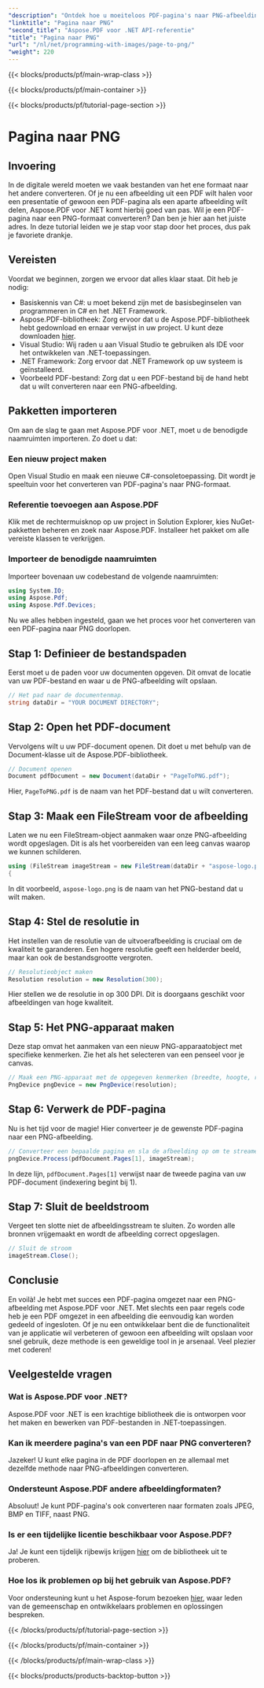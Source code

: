 ```yaml
---
"description": "Ontdek hoe u moeiteloos PDF-pagina's naar PNG-afbeeldingen kunt converteren met Aspose.PDF voor .NET in onze gedetailleerde stapsgewijze zelfstudie."
"linktitle": "Pagina naar PNG"
"second_title": "Aspose.PDF voor .NET API-referentie"
"title": "Pagina naar PNG"
"url": "/nl/net/programming-with-images/page-to-png/"
"weight": 220
---
```


{{< blocks/products/pf/main-wrap-class >}}

{{< blocks/products/pf/main-container >}}

{{< blocks/products/pf/tutorial-page-section >}}

# Pagina naar PNG

## Invoering

In de digitale wereld moeten we vaak bestanden van het ene formaat naar het andere converteren. Of je nu een afbeelding uit een PDF wilt halen voor een presentatie of gewoon een PDF-pagina als een aparte afbeelding wilt delen, Aspose.PDF voor .NET komt hierbij goed van pas. Wil je een PDF-pagina naar een PNG-formaat converteren? Dan ben je hier aan het juiste adres. In deze tutorial leiden we je stap voor stap door het proces, dus pak je favoriete drankje.

## Vereisten

Voordat we beginnen, zorgen we ervoor dat alles klaar staat. Dit heb je nodig:
- Basiskennis van C#: u moet bekend zijn met de basisbeginselen van programmeren in C# en het .NET Framework.
- Aspose.PDF-bibliotheek: Zorg ervoor dat u de Aspose.PDF-bibliotheek hebt gedownload en ernaar verwijst in uw project. U kunt deze downloaden [hier](https://releases.aspose.com/pdf/net/).
- Visual Studio: Wij raden u aan Visual Studio te gebruiken als IDE voor het ontwikkelen van .NET-toepassingen.
- .NET Framework: Zorg ervoor dat .NET Framework op uw systeem is geïnstalleerd.
- Voorbeeld PDF-bestand: Zorg dat u een PDF-bestand bij de hand hebt dat u wilt converteren naar een PNG-afbeelding.

## Pakketten importeren

Om aan de slag te gaan met Aspose.PDF voor .NET, moet u de benodigde naamruimten importeren. Zo doet u dat:

### Een nieuw project maken

Open Visual Studio en maak een nieuwe C#-consoletoepassing. Dit wordt je speeltuin voor het converteren van PDF-pagina's naar PNG-formaat.

### Referentie toevoegen aan Aspose.PDF

Klik met de rechtermuisknop op uw project in Solution Explorer, kies NuGet-pakketten beheren en zoek naar Aspose.PDF. Installeer het pakket om alle vereiste klassen te verkrijgen.

### Importeer de benodigde naamruimten

Importeer bovenaan uw codebestand de volgende naamruimten:

```csharp
using System.IO;
using Aspose.Pdf;
using Aspose.Pdf.Devices;
```

Nu we alles hebben ingesteld, gaan we het proces voor het converteren van een PDF-pagina naar PNG doorlopen.

## Stap 1: Definieer de bestandspaden

Eerst moet u de paden voor uw documenten opgeven. Dit omvat de locatie van uw PDF-bestand en waar u de PNG-afbeelding wilt opslaan. 

```csharp
// Het pad naar de documentenmap.
string dataDir = "YOUR DOCUMENT DIRECTORY";
```

## Stap 2: Open het PDF-document

Vervolgens wilt u uw PDF-document openen. Dit doet u met behulp van de Document-klasse uit de Aspose.PDF-bibliotheek.

```csharp
// Document openen
Document pdfDocument = new Document(dataDir + "PageToPNG.pdf");
```

Hier, `PageToPNG.pdf` is de naam van het PDF-bestand dat u wilt converteren.

## Stap 3: Maak een FileStream voor de afbeelding

Laten we nu een FileStream-object aanmaken waar onze PNG-afbeelding wordt opgeslagen. Dit is als het voorbereiden van een leeg canvas waarop we kunnen schilderen.

```csharp
using (FileStream imageStream = new FileStream(dataDir + "aspose-logo.png", FileMode.Create))
{
```

In dit voorbeeld, `aspose-logo.png` is de naam van het PNG-bestand dat u wilt maken.

## Stap 4: Stel de resolutie in

Het instellen van de resolutie van de uitvoerafbeelding is cruciaal om de kwaliteit te garanderen. Een hogere resolutie geeft een helderder beeld, maar kan ook de bestandsgrootte vergroten.

```csharp
// Resolutieobject maken
Resolution resolution = new Resolution(300);
```

Hier stellen we de resolutie in op 300 DPI. Dit is doorgaans geschikt voor afbeeldingen van hoge kwaliteit.

## Stap 5: Het PNG-apparaat maken

Deze stap omvat het aanmaken van een nieuw PNG-apparaatobject met specifieke kenmerken. Zie het als het selecteren van een penseel voor je canvas.

```csharp
// Maak een PNG-apparaat met de opgegeven kenmerken (breedte, hoogte, resolutie)
PngDevice pngDevice = new PngDevice(resolution);
```

## Stap 6: Verwerk de PDF-pagina

Nu is het tijd voor de magie! Hier converteer je de gewenste PDF-pagina naar een PNG-afbeelding.

```csharp
// Converteer een bepaalde pagina en sla de afbeelding op om te streamen
pngDevice.Process(pdfDocument.Pages[1], imageStream);
```

In deze lijn, `pdfDocument.Pages[1]` verwijst naar de tweede pagina van uw PDF-document (indexering begint bij 1).

## Stap 7: Sluit de beeldstroom

Vergeet ten slotte niet de afbeeldingsstream te sluiten. Zo worden alle bronnen vrijgemaakt en wordt de afbeelding correct opgeslagen.

```csharp
// Sluit de stroom
imageStream.Close();
```

## Conclusie

En voilà! Je hebt met succes een PDF-pagina omgezet naar een PNG-afbeelding met Aspose.PDF voor .NET. Met slechts een paar regels code heb je een PDF omgezet in een afbeelding die eenvoudig kan worden gedeeld of ingesloten. Of je nu een ontwikkelaar bent die de functionaliteit van je applicatie wil verbeteren of gewoon een afbeelding wilt opslaan voor snel gebruik, deze methode is een geweldige tool in je arsenaal. Veel plezier met coderen!

## Veelgestelde vragen

### Wat is Aspose.PDF voor .NET?  
Aspose.PDF voor .NET is een krachtige bibliotheek die is ontworpen voor het maken en bewerken van PDF-bestanden in .NET-toepassingen.

### Kan ik meerdere pagina's van een PDF naar PNG converteren?  
Jazeker! U kunt elke pagina in de PDF doorlopen en ze allemaal met dezelfde methode naar PNG-afbeeldingen converteren.

### Ondersteunt Aspose.PDF andere afbeeldingformaten?  
Absoluut! Je kunt PDF-pagina's ook converteren naar formaten zoals JPEG, BMP en TIFF, naast PNG.

### Is er een tijdelijke licentie beschikbaar voor Aspose.PDF?  
Ja! Je kunt een tijdelijk rijbewijs krijgen [hier](https://purchase.aspose.com/temporary-license/) om de bibliotheek uit te proberen.

### Hoe los ik problemen op bij het gebruik van Aspose.PDF?  
Voor ondersteuning kunt u het Aspose-forum bezoeken [hier](https://forum.aspose.com/c/pdf/10), waar leden van de gemeenschap en ontwikkelaars problemen en oplossingen bespreken.

{{< /blocks/products/pf/tutorial-page-section >}}

{{< /blocks/products/pf/main-container >}}

{{< /blocks/products/pf/main-wrap-class >}}

{{< blocks/products/products-backtop-button >}}